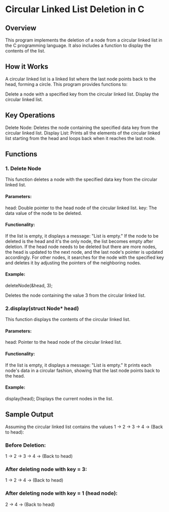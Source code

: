 # Circular Linked List Deletion in C
## Overview
This program implements the deletion of a node from a circular linked list in the C programming language. It also includes a function to display the contents of the list.

## How it Works
A circular linked list is a linked list where the last node points back to the head, forming a circle. This program provides functions to:

Delete a node with a specified key from the circular linked list.
Display the circular linked list.

## Key Operations
Delete Node: Deletes the node containing the specified data key from the circular linked list.
Display List: Prints all the elements of the circular linked list starting from the head and loops back when it reaches the last node.

## Functions

### 1. Delete Node
This function deletes a node with the specified data key from the circular linked list.

#### Parameters:
head: Double pointer to the head node of the circular linked list.
key: The data value of the node to be deleted.
#### Functionality:
If the list is empty, it displays a message: "List is empty."
If the node to be deleted is the head and it's the only node, the list becomes empty after deletion.
If the head node needs to be deleted but there are more nodes, the head is updated to the next node, and the last node's pointer is updated accordingly.
For other nodes, it searches for the node with the specified key and deletes it by adjusting the pointers of the neighboring nodes.
#### Example:
deleteNode(&head, 3);

Deletes the node containing the value 3 from the circular linked list.

### 2.display(struct Node* head)
This function displays the contents of the circular linked list.

#### Parameters:
head: Pointer to the head node of the circular linked list.
#### Functionality:
If the list is empty, it displays a message: "List is empty."
It prints each node's data in a circular fashion, showing that the last node points back to the head.
#### Example:

display(head);
Displays the current nodes in the list.

## Sample Output
Assuming the circular linked list contains the values 1 -> 2 -> 3 -> 4 -> (Back to head):

### Before Deletion:

1 -> 2 -> 3 -> 4 -> (Back to head)

### After deleting node with key = 3:

1 -> 2 -> 4 -> (Back to head)

### After deleting node with key = 1 (head node):

2 -> 4 -> (Back to head)
